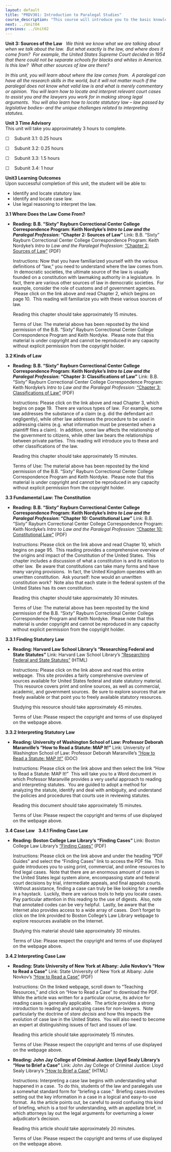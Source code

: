 ```yaml
---
layout: default
title: "PRDV301: Introduction to Paralegal Studies"
course_description: "This course will introduce you to the basic knowledge and skills required of paralegals. By the end of this course, you will have a clear understanding of what a paralegal does, the skills needed to be a successful paralegal, and what it will take to begin a career as a paralegal."
next: ../Unit04
previous: ../Unit02
---
```

**Unit 3: Sources of the Law** <span id="3"></span> 
*We think we know what we are talking about when we talk about the law. 
But what exactly is the law, and where does it come from?  For example,
the United States Supreme Court decided in 1954 that there could not be
separate schools for blacks and whites in America.  Is this law?  What
other sources of law are there?*  
  
 *In this unit, you will learn about where the law comes from.  A
paralegal can have all the research skills in the world, but it will not
matter much if the paralegal does not know what valid law is and what is
merely commentary or opinion.  You will learn how to locate and
interpret relevant court cases to assist you and the lawyers you work
for in making strong legal arguments.  You will also learn how to locate
statutory law – law passed by legislative bodies– and the unique
challenges related to interpreting statutes.*

**Unit 3 Time Advisory**  
This unit will take you approximately 3 hours to complete.  
  
 ☐    Subunit 3.1: 0.25 hours  
  
 ☐    Subunit 3.2: 0.25 hours  
  
 ☐    Subunit 3.3: 1.5 hours  
  
 ☐    Subunit 3.4: 1 hour

**Unit3 Learning Outcomes**  
Upon successful completion of this unit, the student will be able to:
-   Identify and locate statutory law.
-   Identify and locate case law.
-   Use legal reasoning to interpret the law. 

**3.1 Where Does the Law Come From?** <span id="3.1"></span> 
-   **Reading: B.B. “Sixty” Rayburn Correctional Center College
    Correspondence Program: Keith Nordyke’s *Intro to Law and the
    Paralegal Profession*: “Chapter 2: Sources of Law”**
    Link: B.B. “Sixty” Rayburn Correctional Center College
    Correspondence Program: Keith Nordyke’s *Intro to Law and the
    Paralegal Profession*: [“Chapter 2: Sources of
    Law”](https://resources.saylor.org/archived/wp-content/uploads/2013/02/PRDV301-IntroToLawandtheParalegalProfession.pdf)
    (PDF)  
      
     Instructions: Now that you have familiarized yourself with the
    various definitions of “law,” you need to understand where the law
    comes from.  In democratic societies, the ultimate source of the law
    is usually founded on a constitution with lawmaking authority in a
    legislature.  In fact, there are various other sources of law in
    democratic societies.  For example, consider the role of customs and
    of government agencies.  Please click on the link above and read
    Chapter 2, which begins on page 10.  This reading will familiarize
    you with these various sources of law.  
      
     Reading this chapter should take approximately 15 minutes.  
      
     Terms of Use: The material above has been reposted by the kind
    permission of the B.B. “Sixty” Rayburn Correctional Center College
    Correspondence Program and Keith Nordyke.  Please note that this
    material is under copyright and cannot be reproduced in any capacity
    without explicit permission from the copyright holder.

**3.2 Kinds of Law** <span id="3.2"></span> 
-   **Reading: B.B. “Sixty” Rayburn Correctional Center College
    Correspondence Program: Keith Nordyke’s *Intro to Law and the
    Paralegal Profession*: “Chapter 3: Classifications of Law”**
    Link: B.B. “Sixty” Rayburn Correctional Center College
    Correspondence Program: Keith Nordyke’s *Intro to Law and the
    Paralegal Profession:* [“Chapter 3: Classifications of
    Law”](https://resources.saylor.org/archived/wp-content/uploads/2013/02/PRDV301-IntroToLawandtheParalegalProfession.pdf)
    (PDF)  
      
     Instructions: Please click on the link above and read Chapter 3,
    which begins on page 19.  There are various types of law.  For
    example, some law addresses the substance of a claim (e.g. did the
    defendant act negligently), while other law addresses the procedure
    to be used in addressing claims (e.g. what information must be
    presented when a plaintiff files a claim).  In addition, some law
    affects the relationship of the government to citizens, while other
    law bears the relationships between private parties.  This reading
    will introduce you to these and other classifications of the law.  
      
     Reading this chapter should take approximately 15 minutes.  
      
     Terms of Use: The material above has been reposted by the kind
    permission of the B.B. “Sixty” Rayburn Correctional Center College
    Correspondence Program and Keith Nordyke.  Please note that this
    material is under copyright and cannot be reproduced in any capacity
    without explicit permission from the copyright holder.

**3.3 Fundamental Law: The Constitution** <span id="3.3"></span> 
-   **Reading: B.B. “Sixty” Rayburn Correctional Center College
    Correspondence Program: Keith Nordyke’s *Intro to Law and the
    Paralegal Profession*: “Chapter 10: Constitutional Law”**
    Link: B.B. “Sixty” Rayburn Correctional Center College
    Correspondence Program: Keith Nordyke’s *Intro to Law and the
    Paralegal Profession:* [“Chapter 10: Constitutional
    Law”](https://resources.saylor.org/archived/wp-content/uploads/2013/02/PRDV301-IntroToLawandtheParalegalProfession.pdf) (PDF)  
      
     Instructions: Please click on the link above and read Chapter 10,
    which begins on page 95.  This reading provides a comprehensive
    overview of the origins and impact of the Constitution of the United
    States.  This chapter includes a discussion of what a constitution
    is and its relation to other law.  Be aware that constitutions can
    take many forms and have many varying provisions.  In fact, the
    United Kingdom operates with an unwritten constitution.  Ask
    yourself: how would an unwritten constitution work?  Note also that
    each state in the federal system of the United States has its own
    constitution.  
      
     Reading this chapter should take approximately 30 minutes.  
      
     Terms of Use: The material above has been reposted by the kind
    permission of the B.B. “Sixty” Rayburn Correctional Center College
    Correspondence Program and Keith Nordyke.  Please note that this
    material is under copyright and cannot be reproduced in any capacity
    without explicit permission from the copyright holder.

**3.3.1 Finding Statutory Law** <span id="3.3.1"></span> 
-   **Reading: Harvard Law School Library’s “Researching Federal and
    State Statutes”**
    Link: Harvard Law School Library’s [“Researching Federal and State
    Statutes”](http://web.archive.org/web/20131126165152/http://www.law.harvard.edu/library/research/guides/united_states/statutes.html)
    (HTML)  
      
     Instructions: Please click on the link above and read this entire
    webpage.  This site provides a fairly comprehensive overview of
    sources available for United States federal and state statutory
    material.  This resource covers print and online sources, as well as
    commercial, academic, and government sources.  Be sure to explore
    sources that are freely available or that point you to freely
    available statutory resources.  
      
     Studying this resource should take approximately 45 minutes.  
      
     Terms of Use: Please respect the copyright and terms of use
    displayed on the webpage above.

**3.3.2 Interpreting Statutory Law** <span id="3.3.2"></span> 
-   **Reading: University of Washington School of Law: Professor Deborah
    Maranville’s “How to Read a Statute: MAP It!”**
    Link: University of Washington School of Law: Professor Deborah
    Maranville’s [“How to Read a Statute: MAP
    It!”](http://courses.washington.edu/civpro03/helpful_hints/helpful_hints.html)
    (DOC)  
      
     Instructions: Please click on the link above and then select the
    link “How to Read a Statute: MAP It!”  This will take you to a Word
    document in which Professor Maranville provides a very useful
    approach to reading and interpreting statutes.  You are guided to
    adopt a method for analyzing the statute, identify and deal with
    ambiguity, and understand the policies and procedures that courts
    use in reviewing statutes.  
      
     Reading this document should take approximately 15 minutes.  
      
     Terms of Use: Please respect the copyright and terms of use
    displayed on the webpage above.

**3.4 Case Law** <span id="3.4"></span> 
**3.4.1 Finding Case Law** <span id="3.4.1"></span> 
-   **Reading: Boston College Law Library’s “Finding Cases”**
    Link: Boston College Law Library’s [“Finding
    Cases”](http://www.bc.edu/schools/law/library/research/researchguides.html)
    (PDF)  
      
     Instructions: Please click on the link above and under the heading
    “PDF Guides” and select the “Finding Cases” link to access the PDF
    file.  This guide introduces you to using print, commercial, and
    online resources to find legal cases.  Note that there are an
    enormous amount of cases in the United States legal system alone,
    encompassing state and federal court decisions by trial,
    intermediate appeals, and final appeals courts.  Without assistance,
    finding a case can truly be like looking for a needle in a haystack.
     Luckily, there are various tools to help you locate cases.  Pay
    particular attention in this reading to the use of digests.  Also,
    note that annotated codes can be very helpful.  Lastly, be aware
    that the Internet also provides access to a wide array of cases. 
    Don’t forget to click on the link provided to Boston College’s Law
    Library webpage to explore resources available on the Internet.  
      
     Studying this material should take approximately 30 minutes.  
      
     Terms of Use: Please respect the copyright and terms of use
    displayed on the webpage above.

**3.4.2 Interpreting Case Law** <span id="3.4.2"></span> 
-   **Reading: State University of New York at Albany: Julie Novkov’s
    “How to Read a Case”**
    Link: State University of New York at Albany: Julie Novkov’s [“How
    to Read a Case”](http://www.albany.edu/~jn293713/profession/)
    (PDF)  
      
     Instructions: On the linked webpage, scroll down to “Teaching
    Resources,” and click on “How to Read a Case” to download the PDF. 
    While the article was written for a particular course, its advice
    for reading cases is generally applicable.  The article provides a
    strong introduction to reading and analyzing cases for non-lawyers. 
    Note particularly the doctrine of *stare decisis* and how this
    impacts the evolution of case law in the United States.  You will
    also need to become an expert at distinguishing issues of fact and
    issues of law.  
      
     Reading this article should take approximately 15 minutes.  
      
     Terms of Use: Please respect the copyright and terms of use
    displayed on the webpage above.

-   **Reading: John Jay College of Criminal Justice: Lloyd Sealy
    Library’s “How to Brief a Case”**
    Link: John Jay College of Criminal Justice: Lloyd Sealy Library’s
    [“How to Brief a
    Case”](http://www.lib.jjay.cuny.edu/research/brief.html) (HTML)  
      
     Instructions: Interpreting a case law begins with understanding
    what happened in a case.  To do this, students of the law and
    paralegals use a somewhat standard form for “briefing a case.”
     Briefing cases involves setting out the key information in a case
    in a logical and easy-to-use format.  As the article points out, be
    careful to avoid confusing this kind of briefing, which is a tool
    for understanding, with an appellate brief, in which attorneys lay
    out the legal arguments for overturning a lower adjudicator’s
    decision.  
      
     Reading this article should take approximately 20 minutes.  
      
     Terms of Use: Please respect the copyright and terms of use
    displayed on the webpage above.



